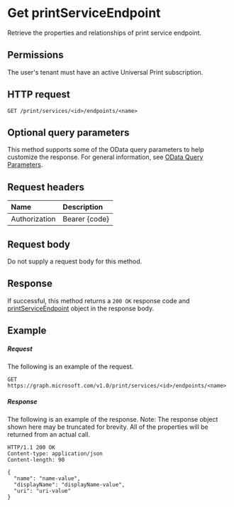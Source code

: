 # Get printServiceEndpoint

Retrieve the properties and relationships of print service endpoint.

## Permissions

The user's tenant must have an active Universal Print subscription.

## HTTP request
<!-- { "blockType": "ignored" } -->
```http
GET /print/services/<id>/endpoints/<name>
```

## Optional query parameters
This method supports some of the OData query parameters to help customize the response. For general information, see [OData Query Parameters](/graph/query-parameters).

## Request headers
| Name      |Description|
|:----------|:----------|
| Authorization | Bearer {code} |

## Request body
Do not supply a request body for this method.
## Response
If successful, this method returns a `200 OK` response code and [printServiceEndpoint](../resources/printserviceendpoint.md) object in the response body.
## Example
##### Request
The following is an example of the request.
<!-- {
  "blockType": "request",
  "name": "get_printserviceendpoint"
}-->
```http
GET https://graph.microsoft.com/v1.0/print/services/<id>/endpoints/<name>
```
##### Response
The following is an example of the response. Note: The response object shown here may be truncated for brevity. All of the properties will be returned from an actual call.
<!-- {
  "blockType": "response",
  "truncated": true,
  "@odata.type": "microsoft.graph.printServiceEndpoint"
} -->
```http
HTTP/1.1 200 OK
Content-type: application/json
Content-length: 90

{
  "name": "name-value",
  "displayName": "displayName-value",
  "uri": "uri-value"
}
```

<!-- uuid: 8fcb5dbc-d5aa-4681-8e31-b001d5168d79
2015-10-25 14:57:30 UTC -->
<!-- {
  "type": "#page.annotation",
  "description": "Get printServiceEndpoint",
  "keywords": "",
  "section": "documentation",
  "tocPath": ""
}-->